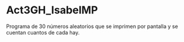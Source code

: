# Act3GH_IsabelMP
Programa de 30 números aleatorios que se imprimen por pantalla y se cuentan cuantos de cada hay.
